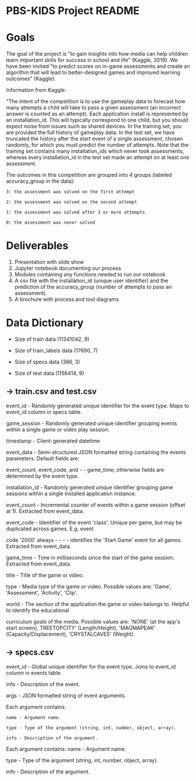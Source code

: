 # PBS-KIDS Project README

# Goals

The goal of the project is "to gain insights into how media can help children learn important skills for success in school and life" (Kaggle, 2019). We have been invited "to predict scores on in-game assessments and create an algorithm that will lead to better-designed games and improved learning outcomes" (Kaggle).

Information from Kaggle:

"The intent of the competition is to use the gameplay data to forecast how many attempts a child will take to pass a given assessment (an incorrect answer is counted as an attempt). Each application install is represented by an installation_id. This will typically correspond to one child, but you should expect noise from issues such as shared devices. In the training set, you are provided the full history of gameplay data. In the test set, we have truncated the history after the start event of a single assessment, chosen randomly, for which you must predict the number of attempts. Note that the training set contains many installation_ids which never took assessments, whereas every installation_id in the test set made an attempt on at least one assessment.

The outcomes in this competition are grouped into 4 groups (labeled accuracy_group in the data):

    3: the assessment was solved on the first attempt

    2: the assessment was solved on the second attempt

    1: the assessment was solved after 3 or more attempts

    0: the assessment was never solved

# Deliverables

1. Presentation with slide show
2. Jupyter notebook documenting our process
3. Modules containing any functions needed to run our notebook
4. A csv file with the installation_id (unique user identifier) and the prediction of the accuracy_group (number of attempts to pass an assessment).
5. A brochure with process and tool diagrams

# Data Dictionary

- Size of train data (11341042, 9)

- Size of train_labels data (17690, 7)

- Size of specs data (386, 3)

- Size of test data (1156414, 9)

## -> train.csv and test.csv

event_id - Randomly generated unique identifier for the event type. Maps to event_id column in specs table.

game_session - Randomly generated unique identifier grouping events within a single game or video play session.

timestamp - Client-generated datetime

event_data - Semi-structured JSON formatted string containing the events parameters. Default fields are: 

event_count, event_code, and - - game_time; otherwise fields are determined by the event type.

installation_id - Randomly generated unique identifier grouping game sessions within a single installed application instance.

event_count - Incremental counter of events within a game session (offset at 1). Extracted from event_data.

event_code - Identifier of the event 'class'. Unique per game, but may be duplicated across games. E.g. event 

code '2000' always - - - - identifies the 'Start Game' event for all games. Extracted from event_data.

game_time - Time in milliseconds since the start of the game session. Extracted from event_data.

title - Title of the game or video.

type - Media type of the game or video. Possible values are: 'Game', 'Assessment', 'Activity', 'Clip'.

world - The section of the application the game or video belongs to. Helpful to identify the educational 

curriculum goals of the media. Possible values are: 'NONE' (at the app's start screen), TREETOPCITY' (Length/Height), 'MAGMAPEAK' (Capacity/Displacement), 'CRYSTALCAVES' (Weight).

## -> specs.csv

event_id - Global unique identifier for the event 
type. Joins to event_id column in events table.


info - Description of the event.

args - JSON formatted string of event arguments. 
    
Each argument contains:
    
    name - Argument name.

    type - Type of the argument (string, int, number, object, array).

    info - Description of the argument.

Each argument contains:
name - Argument name.

type - Type of the argument (string, int, number, object, array).

info - Description of the argument.
